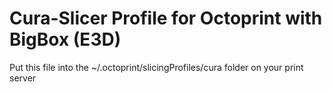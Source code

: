 # Cura-Slicer Profile for Octoprint with BigBox (E3D)

Put this file into the ~/.octoprint/slicingProfiles/cura folder on your print server
